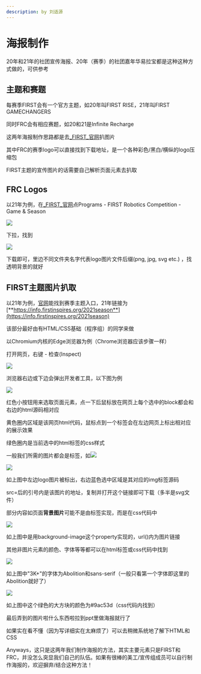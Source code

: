 ```yaml
---
description: by 刘适源
---
```


# 海报制作

20年和21年的社团宣传海报、20年（赛季）的社团嘉年华易拉宝都是这种这种方式做的，可供参考

## 主题和赛题

每赛季FIRST会有一个官方主题，如20年叫FIRST RISE，21年叫FIRST GAMECHANGERS

同时FRC会有相应赛题，如20和21是Infinite Recharge

这两年海报制作思路都是去[_FIRST_官网](https://www.firstinspires.org)扒图片

其中FRC的赛季logo可以直接找到下载地址，是一个各种彩色/黑白/横纵的logo压缩包

FIRST主题的宣传图片的话需要自己解析页面元素去扒取

## FRC Logos

以21年为例，在[_FIRST_官网](https://www.firstinspires.org)点Programs - FIRST Robotics Competition - Game & Season

![](https://tcs-ga.teambition.net/storage/111x3c14fbf1b14a7061cf8f3f8e21c717be?Signature=eyJhbGciOiJIUzI1NiIsInR5cCI6IkpXVCJ9.eyJBcHBJRCI6IjU5Mzc3MGZmODM5NjMyMDAyZTAzNThmMSIsIl9hcHBJZCI6IjU5Mzc3MGZmODM5NjMyMDAyZTAzNThmMSIsIl9vcmdhbml6YXRpb25JZCI6IiIsImV4cCI6MTYwMzAyOTEzOSwiaWF0IjoxNjAyNDI0MzM5LCJyZXNvdXJjZSI6Ii9zdG9yYWdlLzExMXgzYzE0ZmJmMWIxNGE3MDYxY2Y4ZjNmOGUyMWM3MTdiZSJ9.tJ3DqjtxG9SSHwOAXufRYyiCD0QecN-pfhXT05iW\_H0\&download=Screenshot%202020-09-13%20104631.png)

下拉，找到

![](https://tcs-ga.teambition.net/storage/111x005fb039bd401d2b035c3509d27a4670?Signature=eyJhbGciOiJIUzI1NiIsInR5cCI6IkpXVCJ9.eyJBcHBJRCI6IjU5Mzc3MGZmODM5NjMyMDAyZTAzNThmMSIsIl9hcHBJZCI6IjU5Mzc3MGZmODM5NjMyMDAyZTAzNThmMSIsIl9vcmdhbml6YXRpb25JZCI6IiIsImV4cCI6MTYwMzAyOTEzOSwiaWF0IjoxNjAyNDI0MzM5LCJyZXNvdXJjZSI6Ii9zdG9yYWdlLzExMXgwMDVmYjAzOWJkNDAxZDJiMDM1YzM1MDlkMjdhNDY3MCJ9.UCoLW30WmHBEVnQbMut4z6c8nitYXYq0xOozWjqIo38\&download=Screenshot%202020-09-13%20104743.png)

下载即可，里边不同文件夹名字代表logo图片文件后缀(png, jpg, svg etc.) ，找透明背景的就好

## FIRST主题图片扒取

以21年为例，[官网](https://www.firstinspires.org)能找到赛季主题入口，21年链接为[**https://info.firstinspires.org/2021season**](https://info.firstinspires.org/2021season)

该部分最好由有HTML/CSS基础（程序组）的同学来做

以Chromium内核的Edge浏览器为例（Chrome浏览器应该步骤一样）

打开网页，右键 - 检查(Inspect)

![](https://tcs-ga.teambition.net/storage/111x79a72cc491ca3342b54d6218b49a17fd?Signature=eyJhbGciOiJIUzI1NiIsInR5cCI6IkpXVCJ9.eyJBcHBJRCI6IjU5Mzc3MGZmODM5NjMyMDAyZTAzNThmMSIsIl9hcHBJZCI6IjU5Mzc3MGZmODM5NjMyMDAyZTAzNThmMSIsIl9vcmdhbml6YXRpb25JZCI6IiIsImV4cCI6MTYwMzAyOTEzOSwiaWF0IjoxNjAyNDI0MzM5LCJyZXNvdXJjZSI6Ii9zdG9yYWdlLzExMXg3OWE3MmNjNDkxY2EzMzQyYjU0ZDYyMThiNDlhMTdmZCJ9.iWpUJFVL-Qt33VQOgYK-8K7M-GC1mup2ubdQC58KGUQ\&download=Screenshot%202020-09-13%20105625.png)

浏览器右边或下边会弹出开发者工具，以下图为例

![](https://tcs-ga.teambition.net/storage/111x9adc5015c54d8754d73316f6ad070257?Signature=eyJhbGciOiJIUzI1NiIsInR5cCI6IkpXVCJ9.eyJBcHBJRCI6IjU5Mzc3MGZmODM5NjMyMDAyZTAzNThmMSIsIl9hcHBJZCI6IjU5Mzc3MGZmODM5NjMyMDAyZTAzNThmMSIsIl9vcmdhbml6YXRpb25JZCI6IiIsImV4cCI6MTYwMzAyOTEzOSwiaWF0IjoxNjAyNDI0MzM5LCJyZXNvdXJjZSI6Ii9zdG9yYWdlLzExMXg5YWRjNTAxNWM1NGQ4NzU0ZDczMzE2ZjZhZDA3MDI1NyJ9.NV293GIx582sB5\_glu427t3vbWyfoYQIPfPtsxaBtPs\&download=Screenshot%202020-09-13%20110006.png)

红色小按钮用来选取页面元素，点一下后鼠标放在网页上每个选中的block都会和右边的html源码相对应

黄色圈内区域是该网页html代码，鼠标点到一个标签会在左边网页上标出相对应的展示效果

绿色圈内是当前选中的html标签的css样式

一般我们所需的图片都会是标签，如![](https://thisisanimage.svg)

![](https://tcs-ga.teambition.net/storage/111x5425f37350388a956dc90b3a470e6721?Signature=eyJhbGciOiJIUzI1NiIsInR5cCI6IkpXVCJ9.eyJBcHBJRCI6IjU5Mzc3MGZmODM5NjMyMDAyZTAzNThmMSIsIl9hcHBJZCI6IjU5Mzc3MGZmODM5NjMyMDAyZTAzNThmMSIsIl9vcmdhbml6YXRpb25JZCI6IiIsImV4cCI6MTYwMzAyOTEzOSwiaWF0IjoxNjAyNDI0MzM5LCJyZXNvdXJjZSI6Ii9zdG9yYWdlLzExMXg1NDI1ZjM3MzUwMzg4YTk1NmRjOTBiM2E0NzBlNjcyMSJ9.7NoLWs0TqmTbb3yJdOZiZQ2SVVAhr7OfEZC9drVhO3g\&download=image.png)

如上图中左边logo图片被标出，右边蓝色选中区域是其对应的img标签源码

src=后的引号内是该图片的地址，复制并打开这个链接即可下载（多半是svg文件）

部分内容如页面**背景图片**可能不是由标签实现，而是在css代码中

![](https://tcs-ga.teambition.net/storage/111xea3e4b0d9700be22e22dfdd48beed4b2?Signature=eyJhbGciOiJIUzI1NiIsInR5cCI6IkpXVCJ9.eyJBcHBJRCI6IjU5Mzc3MGZmODM5NjMyMDAyZTAzNThmMSIsIl9hcHBJZCI6IjU5Mzc3MGZmODM5NjMyMDAyZTAzNThmMSIsIl9vcmdhbml6YXRpb25JZCI6IiIsImV4cCI6MTYwMzAyOTEzOSwiaWF0IjoxNjAyNDI0MzM5LCJyZXNvdXJjZSI6Ii9zdG9yYWdlLzExMXhlYTNlNGIwZDk3MDBiZTIyZTIyZGZkZDQ4YmVlZDRiMiJ9.fyUDvHRf91rDleaKhNmGlEfWZJZ3dmEvlkgqWsIARFc\&download=Screenshot%202020-09-13%20111458.png)

如上图中是用background-image这个property实现的，url()内为图片链接

其他非图片元素的颜色、字体等等都可以在html标签或css代码中找到

![](https://tcs-ga.teambition.net/storage/111x80fc3a8365366f067bb0fc46dde0c4a7?Signature=eyJhbGciOiJIUzI1NiIsInR5cCI6IkpXVCJ9.eyJBcHBJRCI6IjU5Mzc3MGZmODM5NjMyMDAyZTAzNThmMSIsIl9hcHBJZCI6IjU5Mzc3MGZmODM5NjMyMDAyZTAzNThmMSIsIl9vcmdhbml6YXRpb25JZCI6IiIsImV4cCI6MTYwMzAyOTEzOSwiaWF0IjoxNjAyNDI0MzM5LCJyZXNvdXJjZSI6Ii9zdG9yYWdlLzExMXg4MGZjM2E4MzY1MzY2ZjA2N2JiMGZjNDZkZGUwYzRhNyJ9.hqnRCS4sEIhO9wF9ZZnaXzWZav\_yAErGrDSeIAcBF0c\&download=Screenshot%202020-09-13%20111923.png)

如上图中"3K+"的字体为Abolition和sans-serif（一般只看第一个字体即这里的Abolition就好了）

![](https://tcs-ga.teambition.net/storage/111x9c27fd5429ea2106dea0702ebe4cc2b5?Signature=eyJhbGciOiJIUzI1NiIsInR5cCI6IkpXVCJ9.eyJBcHBJRCI6IjU5Mzc3MGZmODM5NjMyMDAyZTAzNThmMSIsIl9hcHBJZCI6IjU5Mzc3MGZmODM5NjMyMDAyZTAzNThmMSIsIl9vcmdhbml6YXRpb25JZCI6IiIsImV4cCI6MTYwMzAyOTEzOSwiaWF0IjoxNjAyNDI0MzM5LCJyZXNvdXJjZSI6Ii9zdG9yYWdlLzExMXg5YzI3ZmQ1NDI5ZWEyMTA2ZGVhMDcwMmViZTRjYzJiNSJ9.\_1kG5vMZZ2dg59jLuHU53mzi-S2kaBTg16kY2QFPG2Y\&download=Screenshot%202020-09-13%20112137.png)

如上图中这个绿色的大方块的颜色为#9ac53d（css代码内找到）

最后弄到的图片啦什么东西啦拉到ppt里做海报就行了

如果实在看不懂（因为写详细实在太麻烦了）可以去稍微系统地了解下HTML和CSS

Anyways，这只是这两年我们制作海报的方法，其实主要元素只是FIRST和FRC，并没怎么突显我们自己的队伍。如果有很棒的美工/宣传组成员可以自行制作海报的，欢迎摒弃/结合这种方法！
